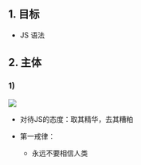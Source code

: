 ## 1. 目标

* JS 语法

## 2. 主体

### 1) 

![](../img/FF/11-JS版本.png)
* 对待JS的态度：取其精华，去其糟粕 

* 第一戒律：

    * 永远不要相信人类